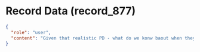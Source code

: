# Record Data (record_877)

```json
{
  "role": "user",
  "content": "Given that realistic PD - what do we konw baout when they are likely to get PRs? "
}
```
